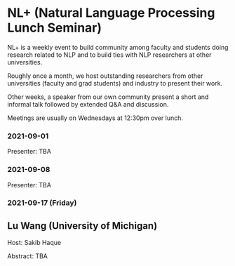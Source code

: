 # NL+ (Natural Language Processing Lunch Seminar)

NL+ is a weekly event to build community among faculty and students doing research related to NLP and to build ties with NLP researchers at other universities.

Roughly once a month, we host outstanding researchers from other universities (faculty and grad students) and industry to present their work.

Other weeks, a speaker from our own community present a short and informal talk followed by extended Q&A and discussion.

Meetings are usually on Wednesdays at 12:30pm over lunch.

### 2021-09-01

Presenter: TBA

### 2021-09-08

Presenter: TBA

### 2021-09-17 (Friday)
## Lu Wang (University of Michigan)

Host: Sakib Haque

Abstract: TBA
